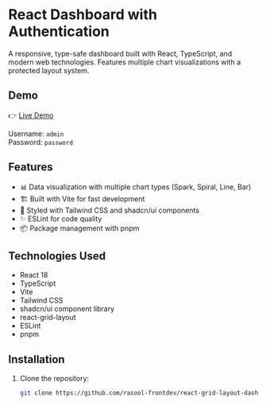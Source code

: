 # React Dashboard with Authentication

A responsive, type-safe dashboard built with React, TypeScript, and modern web technologies. Features multiple chart visualizations with a protected layout system.

## Demo

👉 [Live Demo](https://react-grid-layout-dashboard.vercel.app/)  

   Username: `admin`  
   Password: `password`  

## Features

- 📊 Data visualization with multiple chart types (Spark, Spiral, Line, Bar)
- 🏗️ Built with Vite for fast development
- 🎨 Styled with Tailwind CSS and shadcn/ui components
- ✨ ESLint for code quality
- 📦 Package management with pnpm

## Technologies Used

- React 18
- TypeScript
- Vite
- Tailwind CSS
- shadcn/ui component library
- react-grid-layout
- ESLint
- pnpm

## Installation

1. Clone the repository:
   ```bash
   git clone https://github.com/rasool-frontdev/react-grid-layout-dashboard